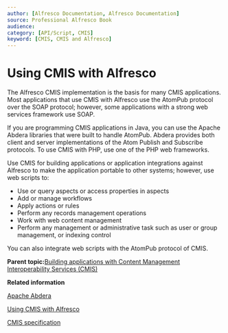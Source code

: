 ```yaml
---
author: [Alfresco Documentation, Alfresco Documentation]
source: Professional Alfresco Book
audience: 
category: [API/Script, CMIS]
keyword: [CMIS, CMIS and Alfresco]
---
```


# Using CMIS with Alfresco

The Alfresco CMIS implementation is the basis for many CMIS applications. Most applications that use CMIS with Alfresco use the AtomPub protocol over the SOAP protocol; however, some applications with a strong web services framework use SOAP.

If you are programming CMIS applications in Java, you can use the Apache Abdera libraries that were built to handle AtomPub. Abdera provides both client and server implementations of the Atom Publish and Subscribe protocols. To use CMIS with PHP, use one of the PHP web frameworks.

Use CMIS for building applications or application integrations against Alfresco to make the application portable to other systems; however, use web scripts to:

-   Use or query aspects or access properties in aspects
-   Add or manage workflows
-   Apply actions or rules
-   Perform any records management operations
-   Work with web content management
-   Perform any management or administrative task such as user or group management, or indexing control

You can also integrate web scripts with the AtomPub protocol of CMIS.

**Parent topic:**[Building applications with Content Management Interoperability Services \(CMIS\)](../concepts/cmis-about.md)

**Related information**  


[Apache Abdera](http://abdera.apache.org)

[Using CMIS with Alfresco](http://cmis.alfresco.com)

[CMIS specification](http://www.oasis-open.org/committees/cmis)

